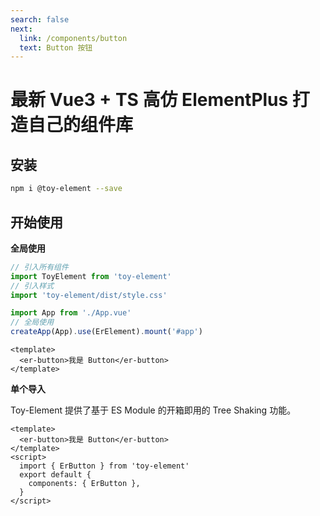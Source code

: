 ```yaml
---
search: false
next:
  link: /components/button
  text: Button 按钮
---
```

# 最新 Vue3 + TS 高仿 ElementPlus 打造自己的组件库

## 安装


```bash
npm i @toy-element --save
```

## 开始使用

**全局使用**


```js
// 引入所有组件
import ToyElement from 'toy-element'
// 引入样式
import 'toy-element/dist/style.css'

import App from './App.vue'
// 全局使用
createApp(App).use(ErElement).mount('#app')
```

```vue
<template>
  <er-button>我是 Button</er-button>
</template>
```

**单个导入**

Toy-Element 提供了基于 ES Module 的开箱即用的 Tree Shaking 功能。


```vue
<template>
  <er-button>我是 Button</er-button>
</template>
<script>
  import { ErButton } from 'toy-element'
  export default {
    components: { ErButton },
  }
</script>
```
